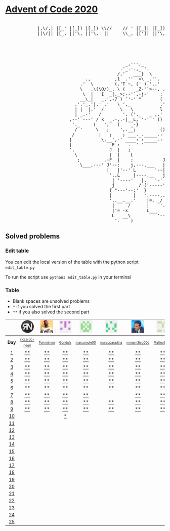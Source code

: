 # [Advent of Code 2020](https://adventofcode.com/)

<pre>

            |,\/,| |[_' |[_]) |[_]) \\//    // ' |[_]| |[_]) || ((_' '||' |,\/,|  //\\  ((_'
            ||\/|| |[_, ||'\, ||'\,  ||     \\_, |[']| ||'\, || ,_))  ||  ||\/|| //``\\ ,_))



                                                                 ,;7,
                                                               _ ||:|,
                                             _,---,_           )\'  '|
                                           .'_.-.,_ '.         ',')  j
                                          /,'   ___}  \        _/   /
                              .,         ,1  .''  =\ _.''.   ,`';_ |
                            .'  \        (.'T ~, (' ) ',.'  /     ';',
                            \   .\(\O/)_. \ (    _Z-'`>--, .'',      ;
                             \  |   I  _|._>;--'`,-j-'    ;    ',  .'
                            __\_|   _.'.-7 ) `'-' "       (      ;'
                          .'.'_.'|.' .'   \ ',_           .'\   /
                          | |  |.'  /      \   \          l  \ /
                          | _.-'   /        '. ('._   _ ,.'   \i
                        ,--' ---' / k  _.-,.-|__L, '-' ' ()    ;
                         '._     (   ';   (    _-}             |
                          / '     \   ;    ',.__;         ()   /
                         /         |   ;    ; ___._._____.: :-j
                        |           \,__',-' ____: :_____.: :-\
                        |               F :   .  ' '        ,  L
                        ',             J  |   ;             j  |
                          \            |  |    L            |  J
                           ;         .-F  |    ;           J    L
                            \___,---' J'--:    j,---,___   |_   |
                                      |   |'--' L       '--| '-'|
                                       '.,L     |----.__   j.__.'
                                        | '----'   |,   '-'  }
                                        j         / ('-----';
                                       { "---'--;'  }       |
                                       |        |   '.----,.'
                                       ',.__.__.'    |=, _/
                                        |     /      |    '.
                                        |'= -x       L___   '--,
                                        L   __\          '-----'
                                         '.____)
</pre>

## Solved problems

### Edit table
You can edit the local version of the table with the python script `edit_table.py`

To run the script use `python3 edit_table.py` in your terminal

### Table
- Blank spaces are unsolved problems
- `*` if you solved the first part
- `**` if you also solved the second part

| | <a href="https://github.com/riccardo-negri"><img src="https://github.com/Tommimon/advent-of-code-2020/blob/master/Assets/riccardo-negri.png" width="40" height="40"/></a> | <a href="https://github.com/Tommimon"><img src="https://github.com/Tommimon/advent-of-code-2020/blob/master/Assets/Tommimon.png" width="40" height="40"/></a> | <a href="https://github.com/Gonduls"><img src="https://github.com/Tommimon/advent-of-code-2020/blob/master/Assets/Gonduls.png" width="40" height="40"/></a> | <a href="https://github.com/marcomole00"><img src="https://github.com/Tommimon/advent-of-code-2020/blob/master/Assets/marcomole00.png" width="40" height="40"/></a> | <a href="https://github.com/marcoparadina"><img src="https://github.com/Tommimon/advent-of-code-2020/blob/master/Assets/marcoparadina.png" width="40" height="40"/></a> | <a href="https://github.com/mynam3isg00d"><img src="https://github.com/Tommimon/advent-of-code-2020/blob/master/Assets/mynam3isg00d.png" width="40" height="40"/></a> | <a href="https://github.com/IronBlack"><img src="https://github.com/Tommimon/advent-of-code-2020/blob/master/Assets/IronBlack.png" width="40" height="40"/></a> | <a href="https://github.com/SebPelli"><img src="https://github.com/Tommimon/advent-of-code-2020/blob/master/Assets/SebPelli.png" width="40" height="40"/></a> | <a href="https://github.com/Sunriser45"><img src="https://github.com/Tommimon/advent-of-code-2020/blob/master/Assets/Sunriser45.png" width="40" height="40"/></a> |
| :---: | :---: | :---: | :---: | :---: | :---: | :---: | :---: | :---: | :---:
| **Day** | <a href="https://github.com/riccardo-negri"><sup><sub>riccardo-negri</sub></sup></a> | <a href="https://github.com/Tommimon"><sup><sub>Tommimon</sub></sup></a> | <a href="https://github.com/Gonduls"><sup><sub>Gonduls</sub></sup></a> | <a href="https://github.com/marcomole00"><sup><sub>marcomole00</sub></sup></a> | <a href="https://github.com/marcoparadina"><sup><sub>marcoparadina</sub></sup></a> | <a href="https://github.com/mynam3isg00d"><sup><sub>mynam3isg00d</sub></sup></a> | <a href="https://github.com/IronBlack"><sup><sub>MatteoBlack</sub></sup></a> | <a href="https://github.com/SebPelli"><sup><sub>SebPelli</sub></sup></a> | <a href="https://github.com/Sunriser45"><sup><sub>Sunriser45</sub></sup></a> |
[1 ][d01] | [**][u01d01] | [**][u02d01] | [**][u03d01] | [**][u04d01] | [**][u05d01] | [**][u06d01] | [**][u07d01] | [**][u08d01] | [**][u09d01] | [  ][u10d01] | [  ][u11d01] | [  ][u12d01] | [  ][u13d01] | [  ][u14d01] | [  ][u15d01] | [  ][u16d01] | [  ][u17d01] | [  ][u18d01] | [  ][u19d01] | [  ][u20d01]
[2 ][d02] | [**][u01d02] | [**][u02d02] | [**][u03d02] | [**][u04d02] | [**][u05d02] | [**][u06d02] | [**][u07d02] | [**][u08d02] | [  ][u09d02] | [  ][u10d02] | [  ][u11d02] | [  ][u12d02] | [  ][u13d02] | [  ][u14d02] | [  ][u15d02] | [  ][u16d02] | [  ][u17d02] | [  ][u18d02] | [  ][u19d02] | [  ][u20d02]
[3 ][d03] | [**][u01d03] | [**][u02d03] | [**][u03d03] | [**][u04d03] | [**][u05d03] | [**][u06d03] | [**][u07d03] | [**][u08d03] | [  ][u09d03] | [  ][u10d03] | [  ][u11d03] | [  ][u12d03] | [  ][u13d03] | [  ][u14d03] | [  ][u15d03] | [  ][u16d03] | [  ][u17d03] | [  ][u18d03] | [  ][u19d03] | [  ][u20d03]
[4 ][d04] | [**][u01d04] | [**][u02d04] | [**][u03d04] | [**][u04d04] | [**][u05d04] | [**][u06d04] | [**][u07d04] | [**][u08d04] | [  ][u09d04] | [  ][u10d04] | [  ][u11d04] | [  ][u12d04] | [  ][u13d04] | [  ][u14d04] | [  ][u15d04] | [  ][u16d04] | [  ][u17d04] | [  ][u18d04] | [  ][u19d04] | [  ][u20d04]
[5 ][d05] | [**][u01d05] | [**][u02d05] | [**][u03d05] | [**][u04d05] | [**][u05d05] | [**][u06d05] | [**][u07d05] | [**][u08d05] | [  ][u09d05] | [  ][u10d05] | [  ][u11d05] | [  ][u12d05] | [  ][u13d05] | [  ][u14d05] | [  ][u15d05] | [  ][u16d05] | [  ][u17d05] | [  ][u18d05] | [  ][u19d05] | [  ][u20d05]
[6 ][d06] | [**][u01d06] | [**][u02d06] | [**][u03d06] | [**][u04d06] | [**][u05d06] | [**][u06d06] | [**][u07d06] | [  ][u08d06] | [  ][u09d06] | [  ][u10d06] | [  ][u11d06] | [  ][u12d06] | [  ][u13d06] | [  ][u14d06] | [  ][u15d06] | [  ][u16d06] | [  ][u17d06] | [  ][u18d06] | [  ][u19d06] | [  ][u20d06]
[7 ][d07] | [**][u01d07] | [**][u02d07] | [**][u03d07] | [**][u04d07] | [  ][u05d07] | [**][u06d07] | [**][u07d07] | [  ][u08d07] | [  ][u09d07] | [  ][u10d07] | [  ][u11d07] | [  ][u12d07] | [  ][u13d07] | [  ][u14d07] | [  ][u15d07] | [  ][u16d07] | [  ][u17d07] | [  ][u18d07] | [  ][u19d07] | [  ][u20d07]
[8 ][d08] | [**][u01d08] | [**][u02d08] | [**][u03d08] | [**][u04d08] | [**][u05d08] | [**][u06d08] | [**][u07d08] | [  ][u08d08] | [  ][u09d08] | [  ][u10d08] | [  ][u11d08] | [  ][u12d08] | [  ][u13d08] | [  ][u14d08] | [  ][u15d08] | [  ][u16d08] | [  ][u17d08] | [  ][u18d08] | [  ][u19d08] | [  ][u20d08]
[9 ][d09] | [**][u01d09] | [**][u02d09] | [**][u03d09] | [**][u04d09] | [**][u05d09] | [**][u06d09] | [**][u07d09] | [  ][u08d09] | [  ][u09d09] | [  ][u10d09] | [  ][u11d09] | [  ][u12d09] | [  ][u13d09] | [  ][u14d09] | [  ][u15d09] | [  ][u16d09] | [  ][u17d09] | [  ][u18d09] | [  ][u19d09] | [  ][u20d09]
[10][d10] | [  ][u01d10] | [  ][u02d10] | [* ][u03d10] | [  ][u04d10] | [  ][u05d10] | [  ][u06d10] | [  ][u07d10] | [  ][u08d10] | [  ][u09d10] | [  ][u10d10] | [  ][u11d10] | [  ][u12d10] | [  ][u13d10] | [  ][u14d10] | [  ][u15d10] | [  ][u16d10] | [  ][u17d10] | [  ][u18d10] | [  ][u19d10] | [  ][u20d10]
[11][d11] | [  ][u01d11] | [  ][u02d11] | [  ][u03d11] | [  ][u04d11] | [  ][u05d11] | [  ][u06d11] | [  ][u07d11] | [  ][u08d11] | [  ][u09d11] | [  ][u10d11] | [  ][u11d11] | [  ][u12d11] | [  ][u13d11] | [  ][u14d11] | [  ][u15d11] | [  ][u16d11] | [  ][u17d11] | [  ][u18d11] | [  ][u19d11] | [  ][u20d11]
[12][d12] | [  ][u01d12] | [  ][u02d12] | [  ][u03d12] | [  ][u04d12] | [  ][u05d12] | [  ][u06d12] | [  ][u07d12] | [  ][u08d12] | [  ][u09d12] | [  ][u10d12] | [  ][u11d12] | [  ][u12d12] | [  ][u13d12] | [  ][u14d12] | [  ][u15d12] | [  ][u16d12] | [  ][u17d12] | [  ][u18d12] | [  ][u19d12] | [  ][u20d12]
[13][d13] | [  ][u01d13] | [  ][u02d13] | [  ][u03d13] | [  ][u04d13] | [  ][u05d13] | [  ][u06d13] | [  ][u07d13] | [  ][u08d13] | [  ][u09d13] | [  ][u10d13] | [  ][u11d13] | [  ][u12d13] | [  ][u13d13] | [  ][u14d13] | [  ][u15d13] | [  ][u16d13] | [  ][u17d13] | [  ][u18d13] | [  ][u19d13] | [  ][u20d13]
[14][d14] | [  ][u01d14] | [  ][u02d14] | [  ][u03d14] | [  ][u04d14] | [  ][u05d14] | [  ][u06d14] | [  ][u07d14] | [  ][u08d14] | [  ][u09d14] | [  ][u10d14] | [  ][u11d14] | [  ][u12d14] | [  ][u13d14] | [  ][u14d14] | [  ][u15d14] | [  ][u16d14] | [  ][u17d14] | [  ][u18d14] | [  ][u19d14] | [  ][u20d14]
[15][d15] | [  ][u01d15] | [  ][u02d15] | [  ][u03d15] | [  ][u04d15] | [  ][u05d15] | [  ][u06d15] | [  ][u07d15] | [  ][u08d15] | [  ][u09d15] | [  ][u10d15] | [  ][u11d15] | [  ][u12d15] | [  ][u13d15] | [  ][u14d15] | [  ][u15d15] | [  ][u16d15] | [  ][u17d15] | [  ][u18d15] | [  ][u19d15] | [  ][u20d15]
[16][d16] | [  ][u01d16] | [  ][u02d16] | [  ][u03d16] | [  ][u04d16] | [  ][u05d16] | [  ][u06d16] | [  ][u07d16] | [  ][u08d16] | [  ][u09d16] | [  ][u10d16] | [  ][u11d16] | [  ][u12d16] | [  ][u13d16] | [  ][u14d16] | [  ][u15d16] | [  ][u16d16] | [  ][u17d16] | [  ][u18d16] | [  ][u19d16] | [  ][u20d16]
[17][d17] | [  ][u01d17] | [  ][u02d17] | [  ][u03d17] | [  ][u04d17] | [  ][u05d17] | [  ][u06d17] | [  ][u07d17] | [  ][u08d17] | [  ][u09d17] | [  ][u10d17] | [  ][u11d17] | [  ][u12d17] | [  ][u13d17] | [  ][u14d17] | [  ][u15d17] | [  ][u16d17] | [  ][u17d17] | [  ][u18d17] | [  ][u19d17] | [  ][u20d17]
[18][d18] | [  ][u01d18] | [  ][u02d18] | [  ][u03d18] | [  ][u04d18] | [  ][u05d18] | [  ][u06d18] | [  ][u07d18] | [  ][u08d18] | [  ][u09d18] | [  ][u10d18] | [  ][u11d18] | [  ][u12d18] | [  ][u13d18] | [  ][u14d18] | [  ][u15d18] | [  ][u16d18] | [  ][u17d18] | [  ][u18d18] | [  ][u19d18] | [  ][u20d18]
[19][d19] | [  ][u01d19] | [  ][u02d19] | [  ][u03d19] | [  ][u04d19] | [  ][u05d19] | [  ][u06d19] | [  ][u07d19] | [  ][u08d19] | [  ][u09d19] | [  ][u10d19] | [  ][u11d19] | [  ][u12d19] | [  ][u13d19] | [  ][u14d19] | [  ][u15d19] | [  ][u16d19] | [  ][u17d19] | [  ][u18d19] | [  ][u19d19] | [  ][u20d19]
[20][d20] | [  ][u01d20] | [  ][u02d20] | [  ][u03d20] | [  ][u04d20] | [  ][u05d20] | [  ][u06d20] | [  ][u07d20] | [  ][u08d20] | [  ][u09d20] | [  ][u10d20] | [  ][u11d20] | [  ][u12d20] | [  ][u13d20] | [  ][u14d20] | [  ][u15d20] | [  ][u16d20] | [  ][u17d20] | [  ][u18d20] | [  ][u19d20] | [  ][u20d20]
[21][d21] | [  ][u01d21] | [  ][u02d21] | [  ][u03d21] | [  ][u04d21] | [  ][u05d21] | [  ][u06d21] | [  ][u07d21] | [  ][u08d21] | [  ][u09d21] | [  ][u10d21] | [  ][u11d21] | [  ][u12d21] | [  ][u13d21] | [  ][u14d21] | [  ][u15d21] | [  ][u16d21] | [  ][u17d21] | [  ][u18d21] | [  ][u19d21] | [  ][u20d21]
[22][d22] | [  ][u01d22] | [  ][u02d22] | [  ][u03d22] | [  ][u04d22] | [  ][u05d22] | [  ][u06d22] | [  ][u07d22] | [  ][u08d22] | [  ][u09d22] | [  ][u10d22] | [  ][u11d22] | [  ][u12d22] | [  ][u13d22] | [  ][u14d22] | [  ][u15d22] | [  ][u16d22] | [  ][u17d22] | [  ][u18d22] | [  ][u19d22] | [  ][u20d22]
[23][d23] | [  ][u01d23] | [  ][u02d23] | [  ][u03d23] | [  ][u04d23] | [  ][u05d23] | [  ][u06d23] | [  ][u07d23] | [  ][u08d23] | [  ][u09d23] | [  ][u10d23] | [  ][u11d23] | [  ][u12d23] | [  ][u13d23] | [  ][u14d23] | [  ][u15d23] | [  ][u16d23] | [  ][u17d23] | [  ][u18d23] | [  ][u19d23] | [  ][u20d23]
[24][d24] | [  ][u01d24] | [  ][u02d24] | [  ][u03d24] | [  ][u04d24] | [  ][u05d24] | [  ][u06d24] | [  ][u07d24] | [  ][u08d24] | [  ][u09d24] | [  ][u10d24] | [  ][u11d24] | [  ][u12d24] | [  ][u13d24] | [  ][u14d24] | [  ][u15d24] | [  ][u16d24] | [  ][u17d24] | [  ][u18d24] | [  ][u19d24] | [  ][u20d24]
[25][d25] | [  ][u01d25] | [  ][u02d25] | [  ][u03d25] | [  ][u04d25] | [  ][u05d25] | [  ][u06d25] | [  ][u07d25] | [  ][u08d25] | [  ][u09d25] | [  ][u10d25] | [  ][u11d25] | [  ][u12d25] | [  ][u13d25] | [  ][u14d25] | [  ][u15d25] | [  ][u16d25] | [  ][u17d25] | [  ][u18d25] | [  ][u19d25] | [  ][u20d25]


[d01]: https://adventofcode.com/2020/day/1
[d02]: https://adventofcode.com/2020/day/2
[d03]: https://adventofcode.com/2020/day/3
[d04]: https://adventofcode.com/2020/day/4
[d05]: https://adventofcode.com/2020/day/5
[d06]: https://adventofcode.com/2020/day/6
[d07]: https://adventofcode.com/2020/day/7
[d08]: https://adventofcode.com/2020/day/8
[d09]: https://adventofcode.com/2020/day/9
[d10]: https://adventofcode.com/2020/day/10
[d11]: https://adventofcode.com/2020/day/11
[d12]: https://adventofcode.com/2020/day/12
[d13]: https://adventofcode.com/2020/day/13
[d14]: https://adventofcode.com/2020/day/14
[d15]: https://adventofcode.com/2020/day/15
[d16]: https://adventofcode.com/2020/day/16
[d17]: https://adventofcode.com/2020/day/17
[d18]: https://adventofcode.com/2020/day/18
[d19]: https://adventofcode.com/2020/day/19
[d20]: https://adventofcode.com/2020/day/20
[d21]: https://adventofcode.com/2020/day/21
[d22]: https://adventofcode.com/2020/day/22
[d23]: https://adventofcode.com/2020/day/23
[d24]: https://adventofcode.com/2020/day/24
[d25]: https://adventofcode.com/2020/day/25

[u01d01]: https://github.com/Tommimon/advent-of-code-2020/tree/master/riccardo-negri/1
[u01d02]: https://github.com/Tommimon/advent-of-code-2020/tree/master/riccardo-negri/2
[u01d03]: https://github.com/Tommimon/advent-of-code-2020/tree/master/riccardo-negri/3
[u01d04]: https://github.com/Tommimon/advent-of-code-2020/tree/master/riccardo-negri/4
[u01d05]: https://github.com/Tommimon/advent-of-code-2020/tree/master/riccardo-negri/5
[u01d06]: https://github.com/Tommimon/advent-of-code-2020/tree/master/riccardo-negri/6
[u01d07]: https://github.com/Tommimon/advent-of-code-2020/tree/master/riccardo-negri/7
[u01d08]: https://github.com/Tommimon/advent-of-code-2020/tree/master/riccardo-negri/8
[u01d09]: https://github.com/Tommimon/advent-of-code-2020/tree/master/riccardo-negri/9
[u01d10]: https://github.com/Tommimon/advent-of-code-2020/tree/master/riccardo-negri/10
[u01d11]: https://github.com/Tommimon/advent-of-code-2020/tree/master/riccardo-negri/11
[u01d12]: https://github.com/Tommimon/advent-of-code-2020/tree/master/riccardo-negri/12
[u01d13]: https://github.com/Tommimon/advent-of-code-2020/tree/master/riccardo-negri/13
[u01d14]: https://github.com/Tommimon/advent-of-code-2020/tree/master/riccardo-negri/14
[u01d15]: https://github.com/Tommimon/advent-of-code-2020/tree/master/riccardo-negri/15
[u01d16]: https://github.com/Tommimon/advent-of-code-2020/tree/master/riccardo-negri/16
[u01d17]: https://github.com/Tommimon/advent-of-code-2020/tree/master/riccardo-negri/17
[u01d18]: https://github.com/Tommimon/advent-of-code-2020/tree/master/riccardo-negri/18
[u01d19]: https://github.com/Tommimon/advent-of-code-2020/tree/master/riccardo-negri/19
[u01d20]: https://github.com/Tommimon/advent-of-code-2020/tree/master/riccardo-negri/20
[u01d21]: https://github.com/Tommimon/advent-of-code-2020/tree/master/riccardo-negri/21
[u01d22]: https://github.com/Tommimon/advent-of-code-2020/tree/master/riccardo-negri/22
[u01d23]: https://github.com/Tommimon/advent-of-code-2020/tree/master/riccardo-negri/23
[u01d24]: https://github.com/Tommimon/advent-of-code-2020/tree/master/riccardo-negri/24
[u01d25]: https://github.com/Tommimon/advent-of-code-2020/tree/master/riccardo-negri/25
[u02d01]: https://github.com/Tommimon/advent-of-code-2020/tree/master/Tommimon/1
[u02d02]: https://github.com/Tommimon/advent-of-code-2020/tree/master/Tommimon/2
[u02d03]: https://github.com/Tommimon/advent-of-code-2020/tree/master/Tommimon/3
[u02d04]: https://github.com/Tommimon/advent-of-code-2020/tree/master/Tommimon/4
[u02d05]: https://github.com/Tommimon/advent-of-code-2020/tree/master/Tommimon/5
[u02d06]: https://github.com/Tommimon/advent-of-code-2020/tree/master/Tommimon/6
[u02d07]: https://github.com/Tommimon/advent-of-code-2020/tree/master/Tommimon/7
[u02d08]: https://github.com/Tommimon/advent-of-code-2020/tree/master/Tommimon/8
[u02d09]: https://github.com/Tommimon/advent-of-code-2020/tree/master/Tommimon/9
[u02d10]: https://github.com/Tommimon/advent-of-code-2020/tree/master/Tommimon/10
[u02d11]: https://github.com/Tommimon/advent-of-code-2020/tree/master/Tommimon/11
[u02d12]: https://github.com/Tommimon/advent-of-code-2020/tree/master/Tommimon/12
[u02d13]: https://github.com/Tommimon/advent-of-code-2020/tree/master/Tommimon/13
[u02d14]: https://github.com/Tommimon/advent-of-code-2020/tree/master/Tommimon/14
[u02d15]: https://github.com/Tommimon/advent-of-code-2020/tree/master/Tommimon/15
[u02d16]: https://github.com/Tommimon/advent-of-code-2020/tree/master/Tommimon/16
[u02d17]: https://github.com/Tommimon/advent-of-code-2020/tree/master/Tommimon/17
[u02d18]: https://github.com/Tommimon/advent-of-code-2020/tree/master/Tommimon/18
[u02d19]: https://github.com/Tommimon/advent-of-code-2020/tree/master/Tommimon/19
[u02d20]: https://github.com/Tommimon/advent-of-code-2020/tree/master/Tommimon/20
[u02d21]: https://github.com/Tommimon/advent-of-code-2020/tree/master/Tommimon/21
[u02d22]: https://github.com/Tommimon/advent-of-code-2020/tree/master/Tommimon/22
[u02d23]: https://github.com/Tommimon/advent-of-code-2020/tree/master/Tommimon/23
[u02d24]: https://github.com/Tommimon/advent-of-code-2020/tree/master/Tommimon/24
[u02d25]: https://github.com/Tommimon/advent-of-code-2020/tree/master/Tommimon/25
[u03d01]: https://github.com/Tommimon/advent-of-code-2020/tree/master/Gonduls/1
[u03d02]: https://github.com/Tommimon/advent-of-code-2020/tree/master/Gonduls/2
[u03d03]: https://github.com/Tommimon/advent-of-code-2020/tree/master/Gonduls/3
[u03d04]: https://github.com/Tommimon/advent-of-code-2020/tree/master/Gonduls/4
[u03d05]: https://github.com/Tommimon/advent-of-code-2020/tree/master/Gonduls/5
[u03d06]: https://github.com/Tommimon/advent-of-code-2020/tree/master/Gonduls/6
[u03d07]: https://github.com/Tommimon/advent-of-code-2020/tree/master/Gonduls/7
[u03d08]: https://github.com/Tommimon/advent-of-code-2020/tree/master/Gonduls/8
[u03d09]: https://github.com/Tommimon/advent-of-code-2020/tree/master/Gonduls/9
[u03d10]: https://github.com/Tommimon/advent-of-code-2020/tree/master/Gonduls/10
[u03d11]: https://github.com/Tommimon/advent-of-code-2020/tree/master/Gonduls/11
[u03d12]: https://github.com/Tommimon/advent-of-code-2020/tree/master/Gonduls/12
[u03d13]: https://github.com/Tommimon/advent-of-code-2020/tree/master/Gonduls/13
[u03d14]: https://github.com/Tommimon/advent-of-code-2020/tree/master/Gonduls/14
[u03d15]: https://github.com/Tommimon/advent-of-code-2020/tree/master/Gonduls/15
[u03d16]: https://github.com/Tommimon/advent-of-code-2020/tree/master/Gonduls/16
[u03d17]: https://github.com/Tommimon/advent-of-code-2020/tree/master/Gonduls/17
[u03d18]: https://github.com/Tommimon/advent-of-code-2020/tree/master/Gonduls/18
[u03d19]: https://github.com/Tommimon/advent-of-code-2020/tree/master/Gonduls/19
[u03d20]: https://github.com/Tommimon/advent-of-code-2020/tree/master/Gonduls/20
[u03d21]: https://github.com/Tommimon/advent-of-code-2020/tree/master/Gonduls/21
[u03d22]: https://github.com/Tommimon/advent-of-code-2020/tree/master/Gonduls/22
[u03d23]: https://github.com/Tommimon/advent-of-code-2020/tree/master/Gonduls/23
[u03d24]: https://github.com/Tommimon/advent-of-code-2020/tree/master/Gonduls/24
[u03d25]: https://github.com/Tommimon/advent-of-code-2020/tree/master/Gonduls/25
[u04d01]: https://github.com/Tommimon/advent-of-code-2020/tree/master/marcomole00/1
[u04d02]: https://github.com/Tommimon/advent-of-code-2020/tree/master/marcomole00/2
[u04d03]: https://github.com/Tommimon/advent-of-code-2020/tree/master/marcomole00/3
[u04d04]: https://github.com/Tommimon/advent-of-code-2020/tree/master/marcomole00/4
[u04d05]: https://github.com/Tommimon/advent-of-code-2020/tree/master/marcomole00/5
[u04d06]: https://github.com/Tommimon/advent-of-code-2020/tree/master/marcomole00/6
[u04d07]: https://github.com/Tommimon/advent-of-code-2020/tree/master/marcomole00/7
[u04d08]: https://github.com/Tommimon/advent-of-code-2020/tree/master/marcomole00/8
[u04d09]: https://github.com/Tommimon/advent-of-code-2020/tree/master/marcomole00/9
[u04d10]: https://github.com/Tommimon/advent-of-code-2020/tree/master/marcomole00/10
[u04d11]: https://github.com/Tommimon/advent-of-code-2020/tree/master/marcomole00/11
[u04d12]: https://github.com/Tommimon/advent-of-code-2020/tree/master/marcomole00/12
[u04d13]: https://github.com/Tommimon/advent-of-code-2020/tree/master/marcomole00/13
[u04d14]: https://github.com/Tommimon/advent-of-code-2020/tree/master/marcomole00/14
[u04d15]: https://github.com/Tommimon/advent-of-code-2020/tree/master/marcomole00/15
[u04d16]: https://github.com/Tommimon/advent-of-code-2020/tree/master/marcomole00/16
[u04d17]: https://github.com/Tommimon/advent-of-code-2020/tree/master/marcomole00/17
[u04d18]: https://github.com/Tommimon/advent-of-code-2020/tree/master/marcomole00/18
[u04d19]: https://github.com/Tommimon/advent-of-code-2020/tree/master/marcomole00/19
[u04d20]: https://github.com/Tommimon/advent-of-code-2020/tree/master/marcomole00/20
[u04d21]: https://github.com/Tommimon/advent-of-code-2020/tree/master/marcomole00/21
[u04d22]: https://github.com/Tommimon/advent-of-code-2020/tree/master/marcomole00/22
[u04d23]: https://github.com/Tommimon/advent-of-code-2020/tree/master/marcomole00/23
[u04d24]: https://github.com/Tommimon/advent-of-code-2020/tree/master/marcomole00/24
[u04d25]: https://github.com/Tommimon/advent-of-code-2020/tree/master/marcomole00/25
[u05d01]: https://github.com/Tommimon/advent-of-code-2020/tree/master/marcoparadina/1
[u05d02]: https://github.com/Tommimon/advent-of-code-2020/tree/master/marcoparadina/2
[u05d03]: https://github.com/Tommimon/advent-of-code-2020/tree/master/marcoparadina/3
[u05d04]: https://github.com/Tommimon/advent-of-code-2020/tree/master/marcoparadina/4
[u05d05]: https://github.com/Tommimon/advent-of-code-2020/tree/master/marcoparadina/5
[u05d06]: https://github.com/Tommimon/advent-of-code-2020/tree/master/marcoparadina/6
[u05d07]: https://github.com/Tommimon/advent-of-code-2020/tree/master/marcoparadina/7
[u05d08]: https://github.com/Tommimon/advent-of-code-2020/tree/master/marcoparadina/8
[u05d09]: https://github.com/Tommimon/advent-of-code-2020/tree/master/marcoparadina/9
[u05d10]: https://github.com/Tommimon/advent-of-code-2020/tree/master/marcoparadina/10
[u05d11]: https://github.com/Tommimon/advent-of-code-2020/tree/master/marcoparadina/11
[u05d12]: https://github.com/Tommimon/advent-of-code-2020/tree/master/marcoparadina/12
[u05d13]: https://github.com/Tommimon/advent-of-code-2020/tree/master/marcoparadina/13
[u05d14]: https://github.com/Tommimon/advent-of-code-2020/tree/master/marcoparadina/14
[u05d15]: https://github.com/Tommimon/advent-of-code-2020/tree/master/marcoparadina/15
[u05d16]: https://github.com/Tommimon/advent-of-code-2020/tree/master/marcoparadina/16
[u05d17]: https://github.com/Tommimon/advent-of-code-2020/tree/master/marcoparadina/17
[u05d18]: https://github.com/Tommimon/advent-of-code-2020/tree/master/marcoparadina/18
[u05d19]: https://github.com/Tommimon/advent-of-code-2020/tree/master/marcoparadina/19
[u05d20]: https://github.com/Tommimon/advent-of-code-2020/tree/master/marcoparadina/20
[u05d21]: https://github.com/Tommimon/advent-of-code-2020/tree/master/marcoparadina/21
[u05d22]: https://github.com/Tommimon/advent-of-code-2020/tree/master/marcoparadina/22
[u05d23]: https://github.com/Tommimon/advent-of-code-2020/tree/master/marcoparadina/23
[u05d24]: https://github.com/Tommimon/advent-of-code-2020/tree/master/marcoparadina/24
[u05d25]: https://github.com/Tommimon/advent-of-code-2020/tree/master/marcoparadina/25
[u06d01]: https://github.com/Tommimon/advent-of-code-2020/tree/master/mynam3isg00d/1
[u06d02]: https://github.com/Tommimon/advent-of-code-2020/tree/master/mynam3isg00d/2
[u06d03]: https://github.com/Tommimon/advent-of-code-2020/tree/master/mynam3isg00d/3
[u06d04]: https://github.com/Tommimon/advent-of-code-2020/tree/master/mynam3isg00d/4
[u06d05]: https://github.com/Tommimon/advent-of-code-2020/tree/master/mynam3isg00d/5
[u06d06]: https://github.com/Tommimon/advent-of-code-2020/tree/master/mynam3isg00d/6
[u06d07]: https://github.com/Tommimon/advent-of-code-2020/tree/master/mynam3isg00d/7
[u06d08]: https://github.com/Tommimon/advent-of-code-2020/tree/master/mynam3isg00d/8
[u06d09]: https://github.com/Tommimon/advent-of-code-2020/tree/master/mynam3isg00d/9
[u06d10]: https://github.com/Tommimon/advent-of-code-2020/tree/master/mynam3isg00d/10
[u06d11]: https://github.com/Tommimon/advent-of-code-2020/tree/master/mynam3isg00d/11
[u06d12]: https://github.com/Tommimon/advent-of-code-2020/tree/master/mynam3isg00d/12
[u06d13]: https://github.com/Tommimon/advent-of-code-2020/tree/master/mynam3isg00d/13
[u06d14]: https://github.com/Tommimon/advent-of-code-2020/tree/master/mynam3isg00d/14
[u06d15]: https://github.com/Tommimon/advent-of-code-2020/tree/master/mynam3isg00d/15
[u06d16]: https://github.com/Tommimon/advent-of-code-2020/tree/master/mynam3isg00d/16
[u06d17]: https://github.com/Tommimon/advent-of-code-2020/tree/master/mynam3isg00d/17
[u06d18]: https://github.com/Tommimon/advent-of-code-2020/tree/master/mynam3isg00d/18
[u06d19]: https://github.com/Tommimon/advent-of-code-2020/tree/master/mynam3isg00d/19
[u06d20]: https://github.com/Tommimon/advent-of-code-2020/tree/master/mynam3isg00d/20
[u06d21]: https://github.com/Tommimon/advent-of-code-2020/tree/master/mynam3isg00d/21
[u06d22]: https://github.com/Tommimon/advent-of-code-2020/tree/master/mynam3isg00d/22
[u06d23]: https://github.com/Tommimon/advent-of-code-2020/tree/master/mynam3isg00d/23
[u06d24]: https://github.com/Tommimon/advent-of-code-2020/tree/master/mynam3isg00d/24
[u06d25]: https://github.com/Tommimon/advent-of-code-2020/tree/master/mynam3isg00d/25
[u07d01]: https://github.com/Tommimon/advent-of-code-2020/tree/master/MatteoBlack/1
[u07d02]: https://github.com/Tommimon/advent-of-code-2020/tree/master/MatteoBlack/2
[u07d03]: https://github.com/Tommimon/advent-of-code-2020/tree/master/MatteoBlack/3
[u07d04]: https://github.com/Tommimon/advent-of-code-2020/tree/master/MatteoBlack/4
[u07d05]: https://github.com/Tommimon/advent-of-code-2020/tree/master/MatteoBlack/5
[u07d06]: https://github.com/Tommimon/advent-of-code-2020/tree/master/MatteoBlack/6
[u07d07]: https://github.com/Tommimon/advent-of-code-2020/tree/master/MatteoBlack/7
[u07d08]: https://github.com/Tommimon/advent-of-code-2020/tree/master/MatteoBlack/8
[u07d09]: https://github.com/Tommimon/advent-of-code-2020/tree/master/MatteoBlack/9
[u07d10]: https://github.com/Tommimon/advent-of-code-2020/tree/master/MatteoBlack/10
[u07d11]: https://github.com/Tommimon/advent-of-code-2020/tree/master/MatteoBlack/11
[u07d12]: https://github.com/Tommimon/advent-of-code-2020/tree/master/MatteoBlack/12
[u07d13]: https://github.com/Tommimon/advent-of-code-2020/tree/master/MatteoBlack/13
[u07d14]: https://github.com/Tommimon/advent-of-code-2020/tree/master/MatteoBlack/14
[u07d15]: https://github.com/Tommimon/advent-of-code-2020/tree/master/MatteoBlack/15
[u07d16]: https://github.com/Tommimon/advent-of-code-2020/tree/master/MatteoBlack/16
[u07d17]: https://github.com/Tommimon/advent-of-code-2020/tree/master/MatteoBlack/17
[u07d18]: https://github.com/Tommimon/advent-of-code-2020/tree/master/MatteoBlack/18
[u07d19]: https://github.com/Tommimon/advent-of-code-2020/tree/master/MatteoBlack/19
[u07d20]: https://github.com/Tommimon/advent-of-code-2020/tree/master/MatteoBlack/20
[u07d21]: https://github.com/Tommimon/advent-of-code-2020/tree/master/MatteoBlack/21
[u07d22]: https://github.com/Tommimon/advent-of-code-2020/tree/master/MatteoBlack/22
[u07d23]: https://github.com/Tommimon/advent-of-code-2020/tree/master/MatteoBlack/23
[u07d24]: https://github.com/Tommimon/advent-of-code-2020/tree/master/MatteoBlack/24
[u07d25]: https://github.com/Tommimon/advent-of-code-2020/tree/master/MatteoBlack/25
[u08d01]: https://github.com/Tommimon/advent-of-code-2020/tree/master/SebPelli/1
[u08d02]: https://github.com/Tommimon/advent-of-code-2020/tree/master/SebPelli/2
[u08d03]: https://github.com/Tommimon/advent-of-code-2020/tree/master/SebPelli/3
[u08d04]: https://github.com/Tommimon/advent-of-code-2020/tree/master/SebPelli/4
[u08d05]: https://github.com/Tommimon/advent-of-code-2020/tree/master/SebPelli/5
[u08d06]: https://github.com/Tommimon/advent-of-code-2020/tree/master/SebPelli/6
[u08d07]: https://github.com/Tommimon/advent-of-code-2020/tree/master/SebPelli/7
[u08d08]: https://github.com/Tommimon/advent-of-code-2020/tree/master/SebPelli/8
[u08d09]: https://github.com/Tommimon/advent-of-code-2020/tree/master/SebPelli/9
[u08d10]: https://github.com/Tommimon/advent-of-code-2020/tree/master/SebPelli/10
[u08d11]: https://github.com/Tommimon/advent-of-code-2020/tree/master/SebPelli/11
[u08d12]: https://github.com/Tommimon/advent-of-code-2020/tree/master/SebPelli/12
[u08d13]: https://github.com/Tommimon/advent-of-code-2020/tree/master/SebPelli/13
[u08d14]: https://github.com/Tommimon/advent-of-code-2020/tree/master/SebPelli/14
[u08d15]: https://github.com/Tommimon/advent-of-code-2020/tree/master/SebPelli/15
[u08d16]: https://github.com/Tommimon/advent-of-code-2020/tree/master/SebPelli/16
[u08d17]: https://github.com/Tommimon/advent-of-code-2020/tree/master/SebPelli/17
[u08d18]: https://github.com/Tommimon/advent-of-code-2020/tree/master/SebPelli/18
[u08d19]: https://github.com/Tommimon/advent-of-code-2020/tree/master/SebPelli/19
[u08d20]: https://github.com/Tommimon/advent-of-code-2020/tree/master/SebPelli/20
[u08d21]: https://github.com/Tommimon/advent-of-code-2020/tree/master/SebPelli/21
[u08d22]: https://github.com/Tommimon/advent-of-code-2020/tree/master/SebPelli/22
[u08d23]: https://github.com/Tommimon/advent-of-code-2020/tree/master/SebPelli/23
[u08d24]: https://github.com/Tommimon/advent-of-code-2020/tree/master/SebPelli/24
[u08d25]: https://github.com/Tommimon/advent-of-code-2020/tree/master/SebPelli/25
[u09d01]: https://github.com/Tommimon/advent-of-code-2020/tree/master/Sunriser45/1
[u09d02]: https://github.com/Tommimon/advent-of-code-2020/tree/master/Sunriser45/2
[u09d03]: https://github.com/Tommimon/advent-of-code-2020/tree/master/Sunriser45/3
[u09d04]: https://github.com/Tommimon/advent-of-code-2020/tree/master/Sunriser45/4
[u09d05]: https://github.com/Tommimon/advent-of-code-2020/tree/master/Sunriser45/5
[u09d06]: https://github.com/Tommimon/advent-of-code-2020/tree/master/Sunriser45/6
[u09d07]: https://github.com/Tommimon/advent-of-code-2020/tree/master/Sunriser45/7
[u09d08]: https://github.com/Tommimon/advent-of-code-2020/tree/master/Sunriser45/8
[u09d09]: https://github.com/Tommimon/advent-of-code-2020/tree/master/Sunriser45/9
[u09d10]: https://github.com/Tommimon/advent-of-code-2020/tree/master/Sunriser45/10
[u09d11]: https://github.com/Tommimon/advent-of-code-2020/tree/master/Sunriser45/11
[u09d12]: https://github.com/Tommimon/advent-of-code-2020/tree/master/Sunriser45/12
[u09d13]: https://github.com/Tommimon/advent-of-code-2020/tree/master/Sunriser45/13
[u09d14]: https://github.com/Tommimon/advent-of-code-2020/tree/master/Sunriser45/14
[u09d15]: https://github.com/Tommimon/advent-of-code-2020/tree/master/Sunriser45/15
[u09d16]: https://github.com/Tommimon/advent-of-code-2020/tree/master/Sunriser45/16
[u09d17]: https://github.com/Tommimon/advent-of-code-2020/tree/master/Sunriser45/17
[u09d18]: https://github.com/Tommimon/advent-of-code-2020/tree/master/Sunriser45/18
[u09d19]: https://github.com/Tommimon/advent-of-code-2020/tree/master/Sunriser45/19
[u09d20]: https://github.com/Tommimon/advent-of-code-2020/tree/master/Sunriser45/20
[u09d21]: https://github.com/Tommimon/advent-of-code-2020/tree/master/Sunriser45/21
[u09d22]: https://github.com/Tommimon/advent-of-code-2020/tree/master/Sunriser45/22
[u09d23]: https://github.com/Tommimon/advent-of-code-2020/tree/master/Sunriser45/23
[u09d24]: https://github.com/Tommimon/advent-of-code-2020/tree/master/Sunriser45/24
[u09d25]: https://github.com/Tommimon/advent-of-code-2020/tree/master/Sunriser45/25
[u10d01]: https://github.com/Tommimon/advent-of-code-2020/tree/master/User10/1
[u10d02]: https://github.com/Tommimon/advent-of-code-2020/tree/master/User10/2
[u10d03]: https://github.com/Tommimon/advent-of-code-2020/tree/master/User10/3
[u10d04]: https://github.com/Tommimon/advent-of-code-2020/tree/master/User10/4
[u10d05]: https://github.com/Tommimon/advent-of-code-2020/tree/master/User10/5
[u10d06]: https://github.com/Tommimon/advent-of-code-2020/tree/master/User10/6
[u10d07]: https://github.com/Tommimon/advent-of-code-2020/tree/master/User10/7
[u10d08]: https://github.com/Tommimon/advent-of-code-2020/tree/master/User10/8
[u10d09]: https://github.com/Tommimon/advent-of-code-2020/tree/master/User10/9
[u10d10]: https://github.com/Tommimon/advent-of-code-2020/tree/master/User10/10
[u10d11]: https://github.com/Tommimon/advent-of-code-2020/tree/master/User10/11
[u10d12]: https://github.com/Tommimon/advent-of-code-2020/tree/master/User10/12
[u10d13]: https://github.com/Tommimon/advent-of-code-2020/tree/master/User10/13
[u10d14]: https://github.com/Tommimon/advent-of-code-2020/tree/master/User10/14
[u10d15]: https://github.com/Tommimon/advent-of-code-2020/tree/master/User10/15
[u10d16]: https://github.com/Tommimon/advent-of-code-2020/tree/master/User10/16
[u10d17]: https://github.com/Tommimon/advent-of-code-2020/tree/master/User10/17
[u10d18]: https://github.com/Tommimon/advent-of-code-2020/tree/master/User10/18
[u10d19]: https://github.com/Tommimon/advent-of-code-2020/tree/master/User10/19
[u10d20]: https://github.com/Tommimon/advent-of-code-2020/tree/master/User10/20
[u10d21]: https://github.com/Tommimon/advent-of-code-2020/tree/master/User10/21
[u10d22]: https://github.com/Tommimon/advent-of-code-2020/tree/master/User10/22
[u10d23]: https://github.com/Tommimon/advent-of-code-2020/tree/master/User10/23
[u10d24]: https://github.com/Tommimon/advent-of-code-2020/tree/master/User10/24
[u10d25]: https://github.com/Tommimon/advent-of-code-2020/tree/master/User10/25
[u11d01]: https://github.com/Tommimon/advent-of-code-2020/tree/master/User11/1
[u11d02]: https://github.com/Tommimon/advent-of-code-2020/tree/master/User11/2
[u11d03]: https://github.com/Tommimon/advent-of-code-2020/tree/master/User11/3
[u11d04]: https://github.com/Tommimon/advent-of-code-2020/tree/master/User11/4
[u11d05]: https://github.com/Tommimon/advent-of-code-2020/tree/master/User11/5
[u11d06]: https://github.com/Tommimon/advent-of-code-2020/tree/master/User11/6
[u11d07]: https://github.com/Tommimon/advent-of-code-2020/tree/master/User11/7
[u11d08]: https://github.com/Tommimon/advent-of-code-2020/tree/master/User11/8
[u11d09]: https://github.com/Tommimon/advent-of-code-2020/tree/master/User11/9
[u11d10]: https://github.com/Tommimon/advent-of-code-2020/tree/master/User11/10
[u11d11]: https://github.com/Tommimon/advent-of-code-2020/tree/master/User11/11
[u11d12]: https://github.com/Tommimon/advent-of-code-2020/tree/master/User11/12
[u11d13]: https://github.com/Tommimon/advent-of-code-2020/tree/master/User11/13
[u11d14]: https://github.com/Tommimon/advent-of-code-2020/tree/master/User11/14
[u11d15]: https://github.com/Tommimon/advent-of-code-2020/tree/master/User11/15
[u11d16]: https://github.com/Tommimon/advent-of-code-2020/tree/master/User11/16
[u11d17]: https://github.com/Tommimon/advent-of-code-2020/tree/master/User11/17
[u11d18]: https://github.com/Tommimon/advent-of-code-2020/tree/master/User11/18
[u11d19]: https://github.com/Tommimon/advent-of-code-2020/tree/master/User11/19
[u11d20]: https://github.com/Tommimon/advent-of-code-2020/tree/master/User11/20
[u11d21]: https://github.com/Tommimon/advent-of-code-2020/tree/master/User11/21
[u11d22]: https://github.com/Tommimon/advent-of-code-2020/tree/master/User11/22
[u11d23]: https://github.com/Tommimon/advent-of-code-2020/tree/master/User11/23
[u11d24]: https://github.com/Tommimon/advent-of-code-2020/tree/master/User11/24
[u11d25]: https://github.com/Tommimon/advent-of-code-2020/tree/master/User11/25
[u12d01]: https://github.com/Tommimon/advent-of-code-2020/tree/master/User12/1
[u12d02]: https://github.com/Tommimon/advent-of-code-2020/tree/master/User12/2
[u12d03]: https://github.com/Tommimon/advent-of-code-2020/tree/master/User12/3
[u12d04]: https://github.com/Tommimon/advent-of-code-2020/tree/master/User12/4
[u12d05]: https://github.com/Tommimon/advent-of-code-2020/tree/master/User12/5
[u12d06]: https://github.com/Tommimon/advent-of-code-2020/tree/master/User12/6
[u12d07]: https://github.com/Tommimon/advent-of-code-2020/tree/master/User12/7
[u12d08]: https://github.com/Tommimon/advent-of-code-2020/tree/master/User12/8
[u12d09]: https://github.com/Tommimon/advent-of-code-2020/tree/master/User12/9
[u12d10]: https://github.com/Tommimon/advent-of-code-2020/tree/master/User12/10
[u12d11]: https://github.com/Tommimon/advent-of-code-2020/tree/master/User12/11
[u12d12]: https://github.com/Tommimon/advent-of-code-2020/tree/master/User12/12
[u12d13]: https://github.com/Tommimon/advent-of-code-2020/tree/master/User12/13
[u12d14]: https://github.com/Tommimon/advent-of-code-2020/tree/master/User12/14
[u12d15]: https://github.com/Tommimon/advent-of-code-2020/tree/master/User12/15
[u12d16]: https://github.com/Tommimon/advent-of-code-2020/tree/master/User12/16
[u12d17]: https://github.com/Tommimon/advent-of-code-2020/tree/master/User12/17
[u12d18]: https://github.com/Tommimon/advent-of-code-2020/tree/master/User12/18
[u12d19]: https://github.com/Tommimon/advent-of-code-2020/tree/master/User12/19
[u12d20]: https://github.com/Tommimon/advent-of-code-2020/tree/master/User12/20
[u12d21]: https://github.com/Tommimon/advent-of-code-2020/tree/master/User12/21
[u12d22]: https://github.com/Tommimon/advent-of-code-2020/tree/master/User12/22
[u12d23]: https://github.com/Tommimon/advent-of-code-2020/tree/master/User12/23
[u12d24]: https://github.com/Tommimon/advent-of-code-2020/tree/master/User12/24
[u12d25]: https://github.com/Tommimon/advent-of-code-2020/tree/master/User12/25
[u13d01]: https://github.com/Tommimon/advent-of-code-2020/tree/master/User13/1
[u13d02]: https://github.com/Tommimon/advent-of-code-2020/tree/master/User13/2
[u13d03]: https://github.com/Tommimon/advent-of-code-2020/tree/master/User13/3
[u13d04]: https://github.com/Tommimon/advent-of-code-2020/tree/master/User13/4
[u13d05]: https://github.com/Tommimon/advent-of-code-2020/tree/master/User13/5
[u13d06]: https://github.com/Tommimon/advent-of-code-2020/tree/master/User13/6
[u13d07]: https://github.com/Tommimon/advent-of-code-2020/tree/master/User13/7
[u13d08]: https://github.com/Tommimon/advent-of-code-2020/tree/master/User13/8
[u13d09]: https://github.com/Tommimon/advent-of-code-2020/tree/master/User13/9
[u13d10]: https://github.com/Tommimon/advent-of-code-2020/tree/master/User13/10
[u13d11]: https://github.com/Tommimon/advent-of-code-2020/tree/master/User13/11
[u13d12]: https://github.com/Tommimon/advent-of-code-2020/tree/master/User13/12
[u13d13]: https://github.com/Tommimon/advent-of-code-2020/tree/master/User13/13
[u13d14]: https://github.com/Tommimon/advent-of-code-2020/tree/master/User13/14
[u13d15]: https://github.com/Tommimon/advent-of-code-2020/tree/master/User13/15
[u13d16]: https://github.com/Tommimon/advent-of-code-2020/tree/master/User13/16
[u13d17]: https://github.com/Tommimon/advent-of-code-2020/tree/master/User13/17
[u13d18]: https://github.com/Tommimon/advent-of-code-2020/tree/master/User13/18
[u13d19]: https://github.com/Tommimon/advent-of-code-2020/tree/master/User13/19
[u13d20]: https://github.com/Tommimon/advent-of-code-2020/tree/master/User13/20
[u13d21]: https://github.com/Tommimon/advent-of-code-2020/tree/master/User13/21
[u13d22]: https://github.com/Tommimon/advent-of-code-2020/tree/master/User13/22
[u13d23]: https://github.com/Tommimon/advent-of-code-2020/tree/master/User13/23
[u13d24]: https://github.com/Tommimon/advent-of-code-2020/tree/master/User13/24
[u13d25]: https://github.com/Tommimon/advent-of-code-2020/tree/master/User13/25
[u14d01]: https://github.com/Tommimon/advent-of-code-2020/tree/master/User14/1
[u14d02]: https://github.com/Tommimon/advent-of-code-2020/tree/master/User14/2
[u14d03]: https://github.com/Tommimon/advent-of-code-2020/tree/master/User14/3
[u14d04]: https://github.com/Tommimon/advent-of-code-2020/tree/master/User14/4
[u14d05]: https://github.com/Tommimon/advent-of-code-2020/tree/master/User14/5
[u14d06]: https://github.com/Tommimon/advent-of-code-2020/tree/master/User14/6
[u14d07]: https://github.com/Tommimon/advent-of-code-2020/tree/master/User14/7
[u14d08]: https://github.com/Tommimon/advent-of-code-2020/tree/master/User14/8
[u14d09]: https://github.com/Tommimon/advent-of-code-2020/tree/master/User14/9
[u14d10]: https://github.com/Tommimon/advent-of-code-2020/tree/master/User14/10
[u14d11]: https://github.com/Tommimon/advent-of-code-2020/tree/master/User14/11
[u14d12]: https://github.com/Tommimon/advent-of-code-2020/tree/master/User14/12
[u14d13]: https://github.com/Tommimon/advent-of-code-2020/tree/master/User14/13
[u14d14]: https://github.com/Tommimon/advent-of-code-2020/tree/master/User14/14
[u14d15]: https://github.com/Tommimon/advent-of-code-2020/tree/master/User14/15
[u14d16]: https://github.com/Tommimon/advent-of-code-2020/tree/master/User14/16
[u14d17]: https://github.com/Tommimon/advent-of-code-2020/tree/master/User14/17
[u14d18]: https://github.com/Tommimon/advent-of-code-2020/tree/master/User14/18
[u14d19]: https://github.com/Tommimon/advent-of-code-2020/tree/master/User14/19
[u14d20]: https://github.com/Tommimon/advent-of-code-2020/tree/master/User14/20
[u14d21]: https://github.com/Tommimon/advent-of-code-2020/tree/master/User14/21
[u14d22]: https://github.com/Tommimon/advent-of-code-2020/tree/master/User14/22
[u14d23]: https://github.com/Tommimon/advent-of-code-2020/tree/master/User14/23
[u14d24]: https://github.com/Tommimon/advent-of-code-2020/tree/master/User14/24
[u14d25]: https://github.com/Tommimon/advent-of-code-2020/tree/master/User14/25
[u15d01]: https://github.com/Tommimon/advent-of-code-2020/tree/master/User15/1
[u15d02]: https://github.com/Tommimon/advent-of-code-2020/tree/master/User15/2
[u15d03]: https://github.com/Tommimon/advent-of-code-2020/tree/master/User15/3
[u15d04]: https://github.com/Tommimon/advent-of-code-2020/tree/master/User15/4
[u15d05]: https://github.com/Tommimon/advent-of-code-2020/tree/master/User15/5
[u15d06]: https://github.com/Tommimon/advent-of-code-2020/tree/master/User15/6
[u15d07]: https://github.com/Tommimon/advent-of-code-2020/tree/master/User15/7
[u15d08]: https://github.com/Tommimon/advent-of-code-2020/tree/master/User15/8
[u15d09]: https://github.com/Tommimon/advent-of-code-2020/tree/master/User15/9
[u15d10]: https://github.com/Tommimon/advent-of-code-2020/tree/master/User15/10
[u15d11]: https://github.com/Tommimon/advent-of-code-2020/tree/master/User15/11
[u15d12]: https://github.com/Tommimon/advent-of-code-2020/tree/master/User15/12
[u15d13]: https://github.com/Tommimon/advent-of-code-2020/tree/master/User15/13
[u15d14]: https://github.com/Tommimon/advent-of-code-2020/tree/master/User15/14
[u15d15]: https://github.com/Tommimon/advent-of-code-2020/tree/master/User15/15
[u15d16]: https://github.com/Tommimon/advent-of-code-2020/tree/master/User15/16
[u15d17]: https://github.com/Tommimon/advent-of-code-2020/tree/master/User15/17
[u15d18]: https://github.com/Tommimon/advent-of-code-2020/tree/master/User15/18
[u15d19]: https://github.com/Tommimon/advent-of-code-2020/tree/master/User15/19
[u15d20]: https://github.com/Tommimon/advent-of-code-2020/tree/master/User15/20
[u15d21]: https://github.com/Tommimon/advent-of-code-2020/tree/master/User15/21
[u15d22]: https://github.com/Tommimon/advent-of-code-2020/tree/master/User15/22
[u15d23]: https://github.com/Tommimon/advent-of-code-2020/tree/master/User15/23
[u15d24]: https://github.com/Tommimon/advent-of-code-2020/tree/master/User15/24
[u15d25]: https://github.com/Tommimon/advent-of-code-2020/tree/master/User15/25
[u16d01]: https://github.com/Tommimon/advent-of-code-2020/tree/master/User16/1
[u16d02]: https://github.com/Tommimon/advent-of-code-2020/tree/master/User16/2
[u16d03]: https://github.com/Tommimon/advent-of-code-2020/tree/master/User16/3
[u16d04]: https://github.com/Tommimon/advent-of-code-2020/tree/master/User16/4
[u16d05]: https://github.com/Tommimon/advent-of-code-2020/tree/master/User16/5
[u16d06]: https://github.com/Tommimon/advent-of-code-2020/tree/master/User16/6
[u16d07]: https://github.com/Tommimon/advent-of-code-2020/tree/master/User16/7
[u16d08]: https://github.com/Tommimon/advent-of-code-2020/tree/master/User16/8
[u16d09]: https://github.com/Tommimon/advent-of-code-2020/tree/master/User16/9
[u16d10]: https://github.com/Tommimon/advent-of-code-2020/tree/master/User16/10
[u16d11]: https://github.com/Tommimon/advent-of-code-2020/tree/master/User16/11
[u16d12]: https://github.com/Tommimon/advent-of-code-2020/tree/master/User16/12
[u16d13]: https://github.com/Tommimon/advent-of-code-2020/tree/master/User16/13
[u16d14]: https://github.com/Tommimon/advent-of-code-2020/tree/master/User16/14
[u16d15]: https://github.com/Tommimon/advent-of-code-2020/tree/master/User16/15
[u16d16]: https://github.com/Tommimon/advent-of-code-2020/tree/master/User16/16
[u16d17]: https://github.com/Tommimon/advent-of-code-2020/tree/master/User16/17
[u16d18]: https://github.com/Tommimon/advent-of-code-2020/tree/master/User16/18
[u16d19]: https://github.com/Tommimon/advent-of-code-2020/tree/master/User16/19
[u16d20]: https://github.com/Tommimon/advent-of-code-2020/tree/master/User16/20
[u16d21]: https://github.com/Tommimon/advent-of-code-2020/tree/master/User16/21
[u16d22]: https://github.com/Tommimon/advent-of-code-2020/tree/master/User16/22
[u16d23]: https://github.com/Tommimon/advent-of-code-2020/tree/master/User16/23
[u16d24]: https://github.com/Tommimon/advent-of-code-2020/tree/master/User16/24
[u16d25]: https://github.com/Tommimon/advent-of-code-2020/tree/master/User16/25
[u17d01]: https://github.com/Tommimon/advent-of-code-2020/tree/master/User17/1
[u17d02]: https://github.com/Tommimon/advent-of-code-2020/tree/master/User17/2
[u17d03]: https://github.com/Tommimon/advent-of-code-2020/tree/master/User17/3
[u17d04]: https://github.com/Tommimon/advent-of-code-2020/tree/master/User17/4
[u17d05]: https://github.com/Tommimon/advent-of-code-2020/tree/master/User17/5
[u17d06]: https://github.com/Tommimon/advent-of-code-2020/tree/master/User17/6
[u17d07]: https://github.com/Tommimon/advent-of-code-2020/tree/master/User17/7
[u17d08]: https://github.com/Tommimon/advent-of-code-2020/tree/master/User17/8
[u17d09]: https://github.com/Tommimon/advent-of-code-2020/tree/master/User17/9
[u17d10]: https://github.com/Tommimon/advent-of-code-2020/tree/master/User17/10
[u17d11]: https://github.com/Tommimon/advent-of-code-2020/tree/master/User17/11
[u17d12]: https://github.com/Tommimon/advent-of-code-2020/tree/master/User17/12
[u17d13]: https://github.com/Tommimon/advent-of-code-2020/tree/master/User17/13
[u17d14]: https://github.com/Tommimon/advent-of-code-2020/tree/master/User17/14
[u17d15]: https://github.com/Tommimon/advent-of-code-2020/tree/master/User17/15
[u17d16]: https://github.com/Tommimon/advent-of-code-2020/tree/master/User17/16
[u17d17]: https://github.com/Tommimon/advent-of-code-2020/tree/master/User17/17
[u17d18]: https://github.com/Tommimon/advent-of-code-2020/tree/master/User17/18
[u17d19]: https://github.com/Tommimon/advent-of-code-2020/tree/master/User17/19
[u17d20]: https://github.com/Tommimon/advent-of-code-2020/tree/master/User17/20
[u17d21]: https://github.com/Tommimon/advent-of-code-2020/tree/master/User17/21
[u17d22]: https://github.com/Tommimon/advent-of-code-2020/tree/master/User17/22
[u17d23]: https://github.com/Tommimon/advent-of-code-2020/tree/master/User17/23
[u17d24]: https://github.com/Tommimon/advent-of-code-2020/tree/master/User17/24
[u17d25]: https://github.com/Tommimon/advent-of-code-2020/tree/master/User17/25
[u18d01]: https://github.com/Tommimon/advent-of-code-2020/tree/master/User18/1
[u18d02]: https://github.com/Tommimon/advent-of-code-2020/tree/master/User18/2
[u18d03]: https://github.com/Tommimon/advent-of-code-2020/tree/master/User18/3
[u18d04]: https://github.com/Tommimon/advent-of-code-2020/tree/master/User18/4
[u18d05]: https://github.com/Tommimon/advent-of-code-2020/tree/master/User18/5
[u18d06]: https://github.com/Tommimon/advent-of-code-2020/tree/master/User18/6
[u18d07]: https://github.com/Tommimon/advent-of-code-2020/tree/master/User18/7
[u18d08]: https://github.com/Tommimon/advent-of-code-2020/tree/master/User18/8
[u18d09]: https://github.com/Tommimon/advent-of-code-2020/tree/master/User18/9
[u18d10]: https://github.com/Tommimon/advent-of-code-2020/tree/master/User18/10
[u18d11]: https://github.com/Tommimon/advent-of-code-2020/tree/master/User18/11
[u18d12]: https://github.com/Tommimon/advent-of-code-2020/tree/master/User18/12
[u18d13]: https://github.com/Tommimon/advent-of-code-2020/tree/master/User18/13
[u18d14]: https://github.com/Tommimon/advent-of-code-2020/tree/master/User18/14
[u18d15]: https://github.com/Tommimon/advent-of-code-2020/tree/master/User18/15
[u18d16]: https://github.com/Tommimon/advent-of-code-2020/tree/master/User18/16
[u18d17]: https://github.com/Tommimon/advent-of-code-2020/tree/master/User18/17
[u18d18]: https://github.com/Tommimon/advent-of-code-2020/tree/master/User18/18
[u18d19]: https://github.com/Tommimon/advent-of-code-2020/tree/master/User18/19
[u18d20]: https://github.com/Tommimon/advent-of-code-2020/tree/master/User18/20
[u18d21]: https://github.com/Tommimon/advent-of-code-2020/tree/master/User18/21
[u18d22]: https://github.com/Tommimon/advent-of-code-2020/tree/master/User18/22
[u18d23]: https://github.com/Tommimon/advent-of-code-2020/tree/master/User18/23
[u18d24]: https://github.com/Tommimon/advent-of-code-2020/tree/master/User18/24
[u18d25]: https://github.com/Tommimon/advent-of-code-2020/tree/master/User18/25
[u19d01]: https://github.com/Tommimon/advent-of-code-2020/tree/master/User19/1
[u19d02]: https://github.com/Tommimon/advent-of-code-2020/tree/master/User19/2
[u19d03]: https://github.com/Tommimon/advent-of-code-2020/tree/master/User19/3
[u19d04]: https://github.com/Tommimon/advent-of-code-2020/tree/master/User19/4
[u19d05]: https://github.com/Tommimon/advent-of-code-2020/tree/master/User19/5
[u19d06]: https://github.com/Tommimon/advent-of-code-2020/tree/master/User19/6
[u19d07]: https://github.com/Tommimon/advent-of-code-2020/tree/master/User19/7
[u19d08]: https://github.com/Tommimon/advent-of-code-2020/tree/master/User19/8
[u19d09]: https://github.com/Tommimon/advent-of-code-2020/tree/master/User19/9
[u19d10]: https://github.com/Tommimon/advent-of-code-2020/tree/master/User19/10
[u19d11]: https://github.com/Tommimon/advent-of-code-2020/tree/master/User19/11
[u19d12]: https://github.com/Tommimon/advent-of-code-2020/tree/master/User19/12
[u19d13]: https://github.com/Tommimon/advent-of-code-2020/tree/master/User19/13
[u19d14]: https://github.com/Tommimon/advent-of-code-2020/tree/master/User19/14
[u19d15]: https://github.com/Tommimon/advent-of-code-2020/tree/master/User19/15
[u19d16]: https://github.com/Tommimon/advent-of-code-2020/tree/master/User19/16
[u19d17]: https://github.com/Tommimon/advent-of-code-2020/tree/master/User19/17
[u19d18]: https://github.com/Tommimon/advent-of-code-2020/tree/master/User19/18
[u19d19]: https://github.com/Tommimon/advent-of-code-2020/tree/master/User19/19
[u19d20]: https://github.com/Tommimon/advent-of-code-2020/tree/master/User19/20
[u19d21]: https://github.com/Tommimon/advent-of-code-2020/tree/master/User19/21
[u19d22]: https://github.com/Tommimon/advent-of-code-2020/tree/master/User19/22
[u19d23]: https://github.com/Tommimon/advent-of-code-2020/tree/master/User19/23
[u19d24]: https://github.com/Tommimon/advent-of-code-2020/tree/master/User19/24
[u19d25]: https://github.com/Tommimon/advent-of-code-2020/tree/master/User19/25
[u20d01]: https://github.com/Tommimon/advent-of-code-2020/tree/master/User20/1
[u20d02]: https://github.com/Tommimon/advent-of-code-2020/tree/master/User20/2
[u20d03]: https://github.com/Tommimon/advent-of-code-2020/tree/master/User20/3
[u20d04]: https://github.com/Tommimon/advent-of-code-2020/tree/master/User20/4
[u20d05]: https://github.com/Tommimon/advent-of-code-2020/tree/master/User20/5
[u20d06]: https://github.com/Tommimon/advent-of-code-2020/tree/master/User20/6
[u20d07]: https://github.com/Tommimon/advent-of-code-2020/tree/master/User20/7
[u20d08]: https://github.com/Tommimon/advent-of-code-2020/tree/master/User20/8
[u20d09]: https://github.com/Tommimon/advent-of-code-2020/tree/master/User20/9
[u20d10]: https://github.com/Tommimon/advent-of-code-2020/tree/master/User20/10
[u20d11]: https://github.com/Tommimon/advent-of-code-2020/tree/master/User20/11
[u20d12]: https://github.com/Tommimon/advent-of-code-2020/tree/master/User20/12
[u20d13]: https://github.com/Tommimon/advent-of-code-2020/tree/master/User20/13
[u20d14]: https://github.com/Tommimon/advent-of-code-2020/tree/master/User20/14
[u20d15]: https://github.com/Tommimon/advent-of-code-2020/tree/master/User20/15
[u20d16]: https://github.com/Tommimon/advent-of-code-2020/tree/master/User20/16
[u20d17]: https://github.com/Tommimon/advent-of-code-2020/tree/master/User20/17
[u20d18]: https://github.com/Tommimon/advent-of-code-2020/tree/master/User20/18
[u20d19]: https://github.com/Tommimon/advent-of-code-2020/tree/master/User20/19
[u20d20]: https://github.com/Tommimon/advent-of-code-2020/tree/master/User20/20
[u20d21]: https://github.com/Tommimon/advent-of-code-2020/tree/master/User20/21
[u20d22]: https://github.com/Tommimon/advent-of-code-2020/tree/master/User20/22
[u20d23]: https://github.com/Tommimon/advent-of-code-2020/tree/master/User20/23
[u20d24]: https://github.com/Tommimon/advent-of-code-2020/tree/master/User20/24
[u20d25]: https://github.com/Tommimon/advent-of-code-2020/tree/master/User20/25
